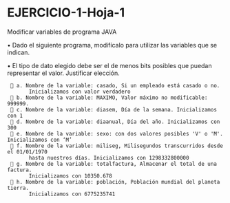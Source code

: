 # EJERCICIO-1-Hoja-1
Modificar variables de programa JAVA
 
  • Dado el siguiente programa, modifícalo para utilizar las variables que se indican. 
  
  • El tipo de dato elegido debe ser el de menos bits posibles que puedan representar 
    el valor. Justificar elección.

     🏴 a. Nombre de la variable: casado, Si un empleado está casado o no. 
           Inicializamos con valor verdadero
     🏴 b. Nombre de la variable: MAXIMO, Valor máximo no modificable: 999999.
     🏴 c. Nombre de la variable: diasem, Día de la semana. Inicializamos con 1
     🏴 d. Nombre de la variable: diaanual, Día del año. Inicializamos con 300
     🏴 e. Nombre de la variable: sexo: con dos valores posibles 'V' o 'M'. Inicializamos con ‘M’
     🏴 f. Nombre de la variable: miliseg, Milisegundos transcurridos desde el 01/01/1970 
           hasta nuestros días. Inicializamos con 1298332800000
     🏴 g. Nombre de la variable: totalfactura, Almacenar el total de una factura. 
           Inicializamos con 10350.678
     🏴 h. Nombre de la variable: población, Población mundial del planeta tierra. 
           Inicializamos con 6775235741
     
